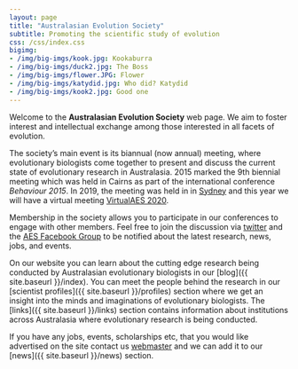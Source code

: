 ```yaml
---
layout: page
title: "Australasian Evolution Society"
subtitle: Promoting the scientific study of evolution
css: /css/index.css
bigimg:
- /img/big-imgs/kook.jpg: Kookaburra
- /img/big-imgs/duck2.jpg: The Boss
- /img/big-imgs/flower.JPG: Flower
- /img/big-imgs/katydid.jpg: Who did? Katydid
- /img/big-imgs/kook2.jpg: Good one
---
```


Welcome to the **Australasian Evolution Society** web page. We aim to foster interest and intellectual exchange among those interested in all facets of evolution.

The society’s main event is its biannual (now annual) meeting, where evolutionary biologists come together to present and discuss the current state of evolutionary research in Australasia. 2015 marked the 9th biennial meeting which was held in Cairns as part of the international conference _Behaviour 2015_. In 2019, the meeting was held in in [Sydney](http://ausevo.com/conference/) and this year we will have a virtual meeting [VirtualAES 2020](https://aes.corsizio.com/c/5f4c21ebbe49c0a9515df868).

Membership in the society allows you to participate in our conferences to engage with other members. Feel free to join the discussion via [twitter](http://twitter.com/austevolsoc) and the [AES Facebook Group](https://www.facebook.com/groups/95240533874/) to be notified about the latest research, news, jobs, and events.

On our website you can learn about the cutting edge research being conducted by Australasian evolutionary biologists in our [blog]({{ site.baseurl }}/index). You can meet the people behind the research in our [scientist profiles]({{ site.baseurl }}/profiles) section where we get an insight into the minds and imaginations of evolutionary biologists. The [links]({{ site.baseurl }}/links) section contains information about institutions across Australasia where evolutionary research is being conducted.

If you have any jobs, events, scholarships etc, that you would like advertised on the site contact us [webmaster](mailto:ausevolutionsociety@gmail.com) and we can add it to our [news]({{ site.baseurl }}/news) section.
